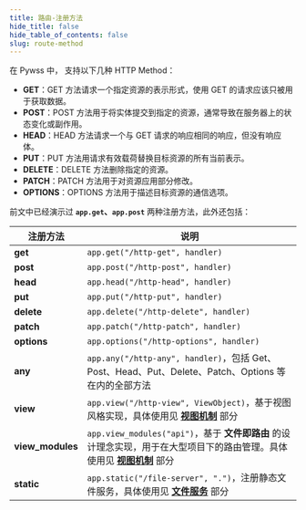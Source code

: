 ```yaml
---
title: 路由-注册方法
hide_title: false
hide_table_of_contents: false
slug: route-method
---
```


在 Pywss 中， 支持以下几种 HTTP Method：

- **GET**：GET 方法请求一个指定资源的表示形式，使用 GET 的请求应该只被用于获取数据。
- **POST**：POST 方法用于将实体提交到指定的资源，通常导致在服务器上的状态变化或副作用。
- **HEAD**：HEAD 方法请求一个与 GET 请求的响应相同的响应，但没有响应体。
- **PUT**：PUT 方法用请求有效载荷替换目标资源的所有当前表示。
- **DELETE**：DELETE 方法删除指定的资源。
- **PATCH**：PATCH 方法用于对资源应用部分修改。
- **OPTIONS**：OPTIONS 方法用于描述目标资源的通信选项。

前文中已经演示过 **`app.get`、`app.post`** 两种注册方法，此外还包括：

|注册方法|说明|
|---|---|
|**get**|`app.get("/http-get", handler)`|
|**post**|`app.post("/http-post", handler)`|
|**head**|`app.head("/http-head", handler)`|
|**put**|`app.put("/http-put", handler)`|
|**delete**|`app.delete("/http-delete", handler)`|
|**patch**|`app.patch("/http-patch", handler)`|
|**options**|`app.options("/http-options", handler)`|
|**any**|`app.any("/http-any", handler)`，包括 Get、Post、Head、Put、Delete、Patch、Options 等在内的全部方法|
|**view**|`app.view("/http-view", ViewObject)`，基于视图风格实现，具体使用见 [**视图机制**](#视图机制) 部分|
|**view_modules**|`app.view_modules("api")`，基于 **文件即路由** 的设计理念实现，用于在大型项目下的路由管理。具体使用见 [**视图机制**](#视图机制) 部分|
|**static**|`app.static("/file-server", ".")`，注册静态文件服务，具体使用见 [**文件服务**](#文件服务) 部分|
